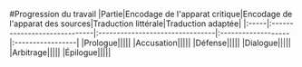 #Progression du travail
|Partie|Encodage de l'apparat critique|Encodage de l'apparat des sources|Traduction littérale|Traduction adaptée|
|:-----|:-----------------------------|:--------------------------------|:-------------------|:-----------------|
|Prologue|||||
|Accusation|||||
|Défense|||||
|Dialogue|||||
|Arbitrage|||||
|Épilogue|||||
